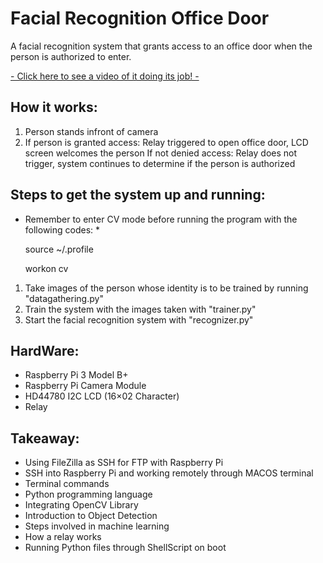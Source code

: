 # Facial Recognition Office Door

A facial recognition system that grants access to an office door when the person is authorized to enter.

<a href="https://drive.google.com/open?id=1BEZa8GEsrteS5V97UVClIyE-wpqTfFzl">
   - Click here to see a video of it doing its job! -
</a>

## How it works:
1) Person stands infront of camera
2) If person is granted access: Relay triggered to open office door, LCD screen welcomes the person
   If not denied access: Relay does not trigger, system continues to determine if the person is authorized
   
## Steps to get the system up and running:
* Remember to enter CV mode before running the program with the following codes: *

   source ~/.profile 
   
   workon cv
   
1) Take images of the person whose identity is to be trained by running "datagathering.py"
2) Train the system with the images taken with "trainer.py"
3) Start the facial recognition system with "recognizer.py"

## HardWare:
- Raspberry Pi 3 Model B+
- Raspberry Pi Camera Module
- HD44780 I2C LCD (16×02 Character)
- Relay

## Takeaway:
- Using FileZilla as SSH for FTP with Raspberry Pi
- SSH into Raspberry Pi and working remotely through MACOS terminal
- Terminal commands
- Python programming language
- Integrating OpenCV Library
- Introduction to Object Detection
- Steps involved in machine learning
- How a relay works
- Running Python files through ShellScript on boot


